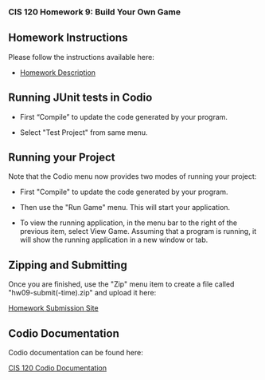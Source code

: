 ### CIS 120 Homework 9: Build Your Own Game

## Homework Instructions

Please follow the instructions available here:

- [Homework Description](http://www.cis.upenn.edu/~cis120/current/hw/hw09)

## Running JUnit tests in Codio

- First “Compile” to update the code generated by your program.

- Select "Test Project" from same menu.

## Running your Project

Note that the Codio menu now provides two modes of running your project:

- First "Compile" to update the code generated by your program.

- Then use the "Run Game" menu. This will start your application.

- To view the running application, in the menu bar to the right of the
  previous item, select View Game. Assuming that a program is running, it will
  show the running application in a new window or tab.

## Zipping and Submitting

Once you are finished, use the "Zip" menu item to create a file called
"hw09-submit(-time).zip" and upload it here:

[Homework Submission Site](https://www.cis.upenn.edu/~cis120/current/submitredirect)

## Codio Documentation

Codio documentation can be found here:

[CIS 120 Codio Documentation](https://www.seas.upenn.edu/~cis120/current/codio/)
